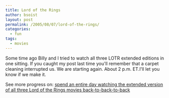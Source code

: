 ```yaml
---
title: Lord of the Rings
author: bsoist
layout: post
permalink: /2005/08/07/lord-of-the-rings/
categories:
  - fun
tags:
  - movies
---
```

<p class="goalentry">Some time ago Billy and I tried to watch all three <span class="caps">LOTR</span> extended editions in one sitting. If you caught my post last time you'll remember that a carpet cleaning interrupted us. We are starting again. About 2 p.m. ET.I'll let you know if we make it.</p>
  
<p class="goalprogresslink">See more progress on: <a href="http://www.43things.com/people/progress/bsoist?on=314090">spend an entire day watching the extended version of all three Lord of the Rings movies back-to-back-to-back</a></p>
  

